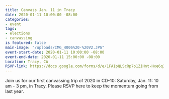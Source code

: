 ```yaml
---
title: Canvass Jan. 11 in Tracy
date: 2020-01-11 10:00:00 -08:00
categories:
- event
tags:
- elections
- canvassing
is featured: false
main-image: "/uploads/IMG_4006%20-%20V2.JPG"
event-start-date: 2020-01-11 10:00:00 -08:00
event-end-date: 2020-01-11 15:00:00 -08:00
Location: Tracy, CA
RSVP-link: https://docs.google.com/forms/d/e/1FAIpQLScRp7o1ZiHnt-Hxe6q3HcjfOk_msuq5eGwYrohCDOn5KNdCkg/viewform
---
```


Join us for our first canvassing trip of 2020 in CD-10: Saturday, Jan. 11:  10 am - 3 pm, in Tracy.  Please RSVP here to keep the momentum going from last year. 
